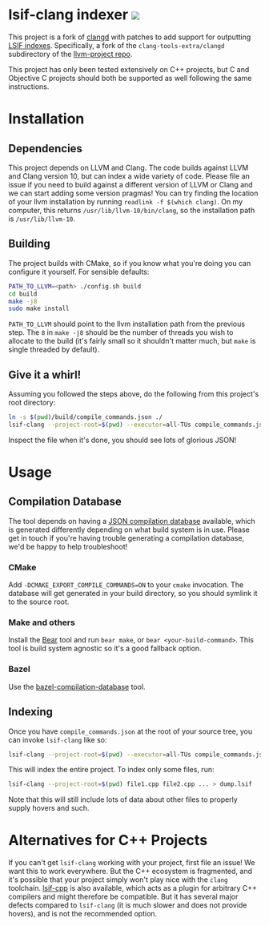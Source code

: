 # lsif-clang indexer ![](https://img.shields.io/badge/status-development-yellow?style=flat)

This project is a fork of [clangd](https://clangd.llvm.org/) with patches to add support for outputting [LSIF indexes](https://microsoft.github.io/language-server-protocol/specifications/lsif/0.5.0/specification/). Specifically, a fork of the `clang-tools-extra/clangd` subdirectory of the [llvm-project repo](https://github.com/llvm/llvm-project/).

This project has only been tested extensively on C++ projects, but C and Objective C projects should both be supported as well following the same instructions.

# Installation

## Dependencies

This project depends on LLVM and Clang. The code builds against LLVM and Clang version 10, but can index a wide variety of code. Please file an issue if you need to build against a different version of LLVM or Clang and we can start adding some version pragmas! You can try finding the location of your llvm installation by running `readlink -f $(which clang)`. On my computer, this returns `/usr/lib/llvm-10/bin/clang`, so the installation path is `/usr/lib/llvm-10`.

## Building
The project builds with CMake, so if you know what you're doing you can configure it yourself. For sensible defaults:
```sh
PATH_TO_LLVM=<path> ./config.sh build
cd build
make -j8
sudo make install
```
`PATH_TO_LLVM` should point to the llvm installation path from the previous step. The `8` in `make -j8` should be the number of threads you wish to allocate to the build (it's fairly small so it shouldn't matter much, but `make` is single threaded by default).

## Give it a whirl!

Assuming you followed the steps above, do the following from this project's root directory:
```sh
ln -s $(pwd)/build/compile_commands.json ./
lsif-clang --project-root=$(pwd) --executor=all-TUs compile_commands.json > dump.lsif
```
Inspect the file when it's done, you should see lots of glorious JSON!

# Usage

## Compilation Database

The tool depends on having a [JSON compilation database](https://clang.llvm.org/docs/JSONCompilationDatabase.html) available, which is generated differently depending on what build system is in use. Please get in touch if you're having trouble generating a compilation database, we'd be happy to help troubleshoot!

### CMake

Add `-DCMAKE_EXPORT_COMPILE_COMMANDS=ON` to your `cmake` invocation. The database will get generated in your build directory, so you should symlink it to the source root.

### Make and others

Install the [Bear](https://github.com/rizsotto/Bear) tool and run `bear make`, or `bear <your-build-command>`. This tool is build system agnostic so it's a good fallback option.

### Bazel

Use the [bazel-compilation-database](https://github.com/grailbio/bazel-compilation-database) tool.

## Indexing

Once you have `compile_commands.json` at the root of your source tree, you can invoke `lsif-clang` like so:
```sh
lsif-clang --project-root=$(pwd) --executor=all-TUs compile_commands.json > dump.lsif
```

This will index the entire project. To index only some files, run:
```sh
lsif-clang --project-root=$(pwd) file1.cpp file2.cpp ... > dump.lsif
```

Note that this will still include lots of data about other files to properly supply hovers and such.

# Alternatives for C++ Projects

If you can't get `lsif-clang` working with your project, first file an issue! We want this to work everywhere. But the C++ ecosystem is fragmented, and it's possible that your project simply won't play nice with the `clang` toolchain. [lsif-cpp](https://github.com/sourcegraph/lsif-cpp) is also available, which acts as a plugin for arbitrary C++ compilers and might therefore be compatible. But it has several major defects compared to `lsif-clang` (it is much slower and does not provide hovers), and is not the recommended option.
